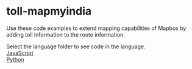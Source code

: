 # toll-mapmyindia
Use these code examples to extend mapping capabilities of Mapbox by adding toll information to the route information.

Select the language folder to see code in the language. \
[JavaScript](https://github.com/mapup/toll-mapbox/tree/main/javascript) \
[Python](https://github.com/mapup/toll-mapbox/tree/main/python)

